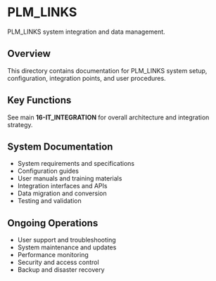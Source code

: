 # PLM_LINKS

PLM_LINKS system integration and data management.

## Overview

This directory contains documentation for PLM_LINKS system setup, configuration, integration points, and user procedures.

## Key Functions

See main **16-IT_INTEGRATION** for overall architecture and integration strategy.

## System Documentation

- System requirements and specifications
- Configuration guides
- User manuals and training materials
- Integration interfaces and APIs
- Data migration and conversion
- Testing and validation

## Ongoing Operations

- User support and troubleshooting
- System maintenance and updates
- Performance monitoring
- Security and access control
- Backup and disaster recovery
